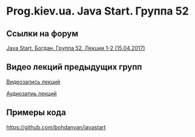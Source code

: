 Prog.kiev.ua. Java Start. Группа 52
===

## Cсылки на форум

[Java Start. Богдан. Группа 52. Лекции 1-2 (15.04.2017)](https://prog.kiev.ua/forum/index.php/topic,2875.0.html)

## Видео лекций предыдущих групп

[Видеозапись лекций](https://mega.nz/#F!SRclnQQT)

[Аудиозапиь лекций](https://mega.nz/#F!GY8UjTBS)

## Примеры кода

https://github.com/bohdanvan/javastart
